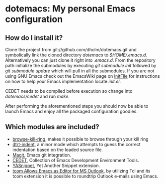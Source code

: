 dotemacs: My personal Emacs configuration
=========================================

How do I install it?
--------------------

Clone the project from git://github.com/dholm/dotemacs.git and symbolically link the cloned directory <i>dotemacs</i> to <i>$HOME/.emacs.d</i>. Alternatively you can just clone it right into <i>.emacs.d</i>. From the repository path initialize the submodules by executing <i>git submodule init</i> followed by <i>git submodule update</i> which will pull in all the submodules. If you are not using GNU Emacs check out the EmacsWiki page on [InitFile](http://www.emacswiki.org/emacs/InitFile) for instructions on how to help your Emacs implementation locate <i>init.el</i>.

CEDET needs to be compiled before execution so change into <i>dotemacs/cedet</i> and run <i>make</i>.

After performing the aforementioned steps you should now be able to launch Emacs and enjoy all the packaged configuration goodies.


Which modules are included?
---------------------------

 * [browse-kill-ring](http://www.todesschaf.org/projects/bkr), makes it possible to browse through your kill ring
 * [dtrt-indent](http://savannah.nongnu.org/projects/dtrt-indent/), a minor mode which attempts to guess the correct indentation based on the loaded source file.
 * [Magit](http://zagadka.vm.bytemark.co.uk/magit/), Emacs git integration.
 * [CEDET](http://cedet.sourceforge.net/), Collection of Emacs Development Environment Tools.
 * [YASnippet](http://yasnippet.googlecode.com/), Yet Another Snippet extension.
 * [tcom Allows Emacs as Editor for MS Outlook](http://wiki.tcl.tk/9198), by utilizing Tcl and its tcom extension it is possible to roundtrip Outlook e-mails using Emacs.